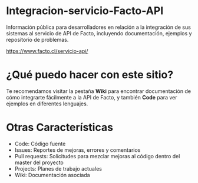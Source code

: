 # Integracion-servicio-Facto-API
Información pública para desarrolladores en relación a la integración de sus sistemas al servicio de API de Facto, incluyendo documentación, ejemplos y repositorio de problemas.

https://www.facto.cl/servicio-api/

# ¿Qué puedo hacer con este sitio?

Te recomendamos visitar la pestaña **Wiki** para encontrar documentación de cómo integrarte fácilmente a la API de Facto, y también **Code** para ver ejemplos en diferentes lenguajes.

# Otras Características

* Code: Código fuente
* Issues: Reportes de mejoras, errores y comentarios
* Pull requests: Solicitudes para mezclar mejoras al código dentro del master del proyecto
* Projects: Planes de trabajo actuales
* Wiki: Documentación asociada
